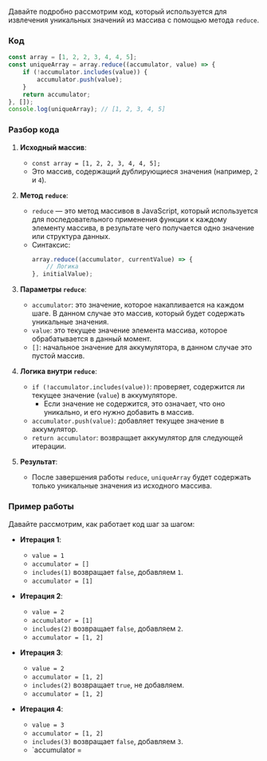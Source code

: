 Давайте подробно рассмотрим код, который используется для извлечения уникальных значений из массива с помощью метода `reduce`.

### Код

```javascript
const array = [1, 2, 2, 3, 4, 4, 5];
const uniqueArray = array.reduce((accumulator, value) => {
    if (!accumulator.includes(value)) {
        accumulator.push(value);
    }
    return accumulator;
}, []);
console.log(uniqueArray); // [1, 2, 3, 4, 5]
```

### Разбор кода

1. **Исходный массив**:
    - `const array = [1, 2, 2, 3, 4, 4, 5];`
    - Это массив, содержащий дублирующиеся значения (например, `2` и `4`).

2. **Метод `reduce`**:
    - `reduce` — это метод массивов в JavaScript, который используется для последовательного применения функции к каждому элементу массива, в результате чего получается одно значение или структура данных.
    - Синтаксис:
      ```javascript
      array.reduce((accumulator, currentValue) => {
          // Логика
      }, initialValue);
      ```

3. **Параметры `reduce`**:
    - `accumulator`: это значение, которое накапливается на каждом шаге. В данном случае это массив, который будет содержать уникальные значения.
    - `value`: это текущее значение элемента массива, которое обрабатывается в данный момент.
    - `[]`: начальное значение для аккумулятора, в данном случае это пустой массив.

4. **Логика внутри `reduce`**:
    - `if (!accumulator.includes(value))`: проверяет, содержится ли текущее значение (`value`) в аккумуляторе.
        - Если значение не содержится, это означает, что оно уникально, и его нужно добавить в массив.
    - `accumulator.push(value)`: добавляет текущее значение в аккумулятор.
    - `return accumulator`: возвращает аккумулятор для следующей итерации.

5. **Результат**:
    - После завершения работы `reduce`, `uniqueArray` будет содержать только уникальные значения из исходного массива.

### Пример работы

Давайте рассмотрим, как работает код шаг за шагом:

- **Итерация 1**:
    - `value = 1`
    - `accumulator = []`
    - `includes(1)` возвращает `false`, добавляем `1`.
    - `accumulator = [1]`

- **Итерация 2**:
    - `value = 2`
    - `accumulator = [1]`
    - `includes(2)` возвращает `false`, добавляем `2`.
    - `accumulator = [1, 2]`

- **Итерация 3**:
    - `value = 2`
    - `accumulator = [1, 2]`
    - `includes(2)` возвращает `true`, не добавляем.
    - `accumulator = [1, 2]`

- **Итерация 4**:
    - `value = 3`
    - `accumulator = [1, 2]`
    - `includes(3)` возвращает `false`, добавляем `3`.
    - `accumulator =